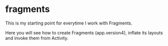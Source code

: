 # fragments

This is my starting point for everytime I work with Fragments.

Here you will see how to create Fragments (app.version4), inflate its layouts and invoke them from Activity.
